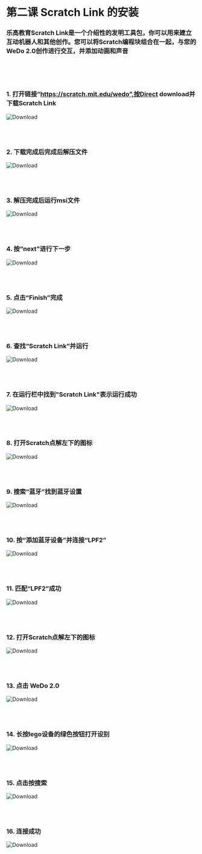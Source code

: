 ﻿# 第二课 Scratch Link 的安装
### 乐高教育Scratch Link是一个介绍性的发明工具包，你可以用来建立互动机器人和其他创作。您可以将Scratch编程块组合在一起，与您的WeDo 2.0创作进行交互，并添加动画和声音

<br><br><br>

### 1. 打开链接“https://scratch.mit.edu/wedo”,按Direct download并下载Scratch Link 

![Download](/Scratch/resource/unit2_01.png)

<br><br>

### 2. 下载完成后完成后解压文件

![Download](/Scratch/resource/unit2_02.png)

<br><br>

### 3. 解压完成后运行msi文件

![Download](/Scratch/resource/unit2_03.png)

<br><br>

### 4. 按“next”进行下一步

![Download](/Scratch/resource/unit2_04.png)

<br><br>

### 5. 点击“Finish”完成

![Download](/Scratch/resource/unit2_05.png)

<br><br>

### 6. 查找“Scratch Link”并运行

![Download](/Scratch/resource/unit2_06.png)

<br><br>

### 7. 在运行栏中找到"Scratch Link"表示运行成功

![Download](/Scratch/resource/unit2_07.png)

<br><br>

### 8. 打开Scratch点解左下的图标

![Download](/Scratch/resource/unit2_08.png)

<br><br>

### 9. 搜索“蓝牙”找到蓝牙设置

![Download](/Scratch/resource/unit2_20.png)

<br><br>

### 10. 按“添加蓝牙设备”并连接“LPF2”

![Download](/Scratch/resource/unit2_21.png)

<br><br>

### 11. 匹配“LPF2”成功

![Download](/Scratch/resource/unit2_22.png)


<br><br>

### 12. 打开Scratch点解左下的图标

![Download](/Scratch/resource/unit2_08.png)

<br><br>

### 13. 点击 WeDo 2.0

![Download](/Scratch/resource/unit2_09.png)

<br><br>

### 14. 长按lego设备的绿色按钮打开设别

![Download](/Scratch/resource/unit2_11.png)

<br><br>

### 15. 点击按搜索

![Download](/Scratch/resource/unit2_10.png)

<br><br>

### 16. 连接成功

![Download](/Scratch/resource/unit2_12.png)
